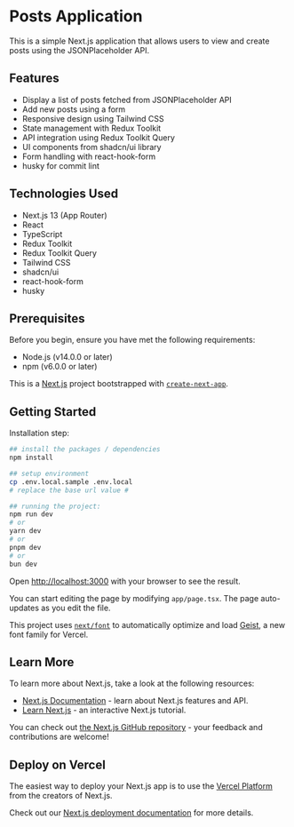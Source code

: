 # Posts Application

This is a simple Next.js application that allows users to view and create posts using the JSONPlaceholder API.

## Features

- Display a list of posts fetched from JSONPlaceholder API
- Add new posts using a form
- Responsive design using Tailwind CSS
- State management with Redux Toolkit
- API integration using Redux Toolkit Query
- UI components from shadcn/ui library
- Form handling with react-hook-form
- husky for commit lint

## Technologies Used

- Next.js 13 (App Router)
- React
- TypeScript
- Redux Toolkit
- Redux Toolkit Query
- Tailwind CSS
- shadcn/ui
- react-hook-form
- husky

## Prerequisites

Before you begin, ensure you have met the following requirements:

- Node.js (v14.0.0 or later)
- npm (v6.0.0 or later)

This is a [Next.js](https://nextjs.org) project bootstrapped with [`create-next-app`](https://nextjs.org/docs/app/api-reference/cli/create-next-app).

## Getting Started

Installation step:

```bash
## install the packages / dependencies
npm install

## setup environment
cp .env.local.sample .env.local
# replace the base url value #

## running the project:
npm run dev
# or
yarn dev
# or
pnpm dev
# or
bun dev
```

Open [http://localhost:3000](http://localhost:3000) with your browser to see the result.

You can start editing the page by modifying `app/page.tsx`. The page auto-updates as you edit the file.

This project uses [`next/font`](https://nextjs.org/docs/app/building-your-application/optimizing/fonts) to automatically optimize and load [Geist](https://vercel.com/font), a new font family for Vercel.

## Learn More

To learn more about Next.js, take a look at the following resources:

- [Next.js Documentation](https://nextjs.org/docs) - learn about Next.js features and API.
- [Learn Next.js](https://nextjs.org/learn) - an interactive Next.js tutorial.

You can check out [the Next.js GitHub repository](https://github.com/vercel/next.js) - your feedback and contributions are welcome!

## Deploy on Vercel

The easiest way to deploy your Next.js app is to use the [Vercel Platform](https://vercel.com/new?utm_medium=default-template&filter=next.js&utm_source=create-next-app&utm_campaign=create-next-app-readme) from the creators of Next.js.

Check out our [Next.js deployment documentation](https://nextjs.org/docs/app/building-your-application/deploying) for more details.
